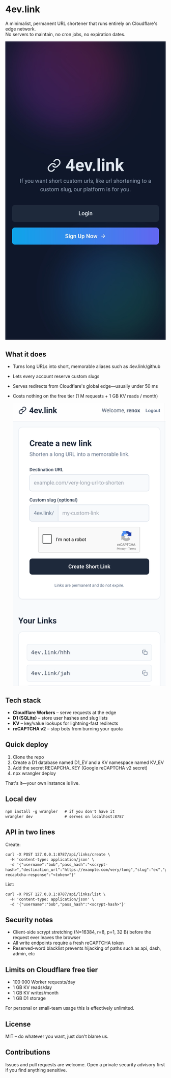 # 4ev.link

A minimalist, permanent URL shortener that runs entirely on Cloudflare's edge network.  
No servers to maintain, no cron jobs, no expiration dates.

![](/docs/ss1.png)

## What it does

- Turns long URLs into short, memorable aliases such as 4ev.link/github  
- Lets every account reserve custom slugs  
- Serves redirects from Cloudflare's global edge—usually under 50 ms  
- Costs nothing on the free tier (1 M requests + 1 GB KV reads / month)

  ![](/docs/ss2.png)

## Tech stack

- **Cloudflare Workers** – serve requests at the edge  
- **D1 (SQLite)** – store user hashes and slug lists  
- **KV** – key/value lookups for lightning-fast redirects  
- **reCAPTCHA v2** – stop bots from burning your quota

## Quick deploy

1. Clone the repo  
2. Create a D1 database named D1_EV and a KV namespace named KV_EV  
3. Add the secret RECAPCHA_KEY (Google reCAPTCHA v2 secret)  
4. npx wrangler deploy

That's it—your own instance is live.

## Local dev

~~~
npm install -g wrangler   # if you don't have it
wrangler dev              # serves on localhost:8787
~~~

## API in two lines

Create:

~~~
curl -X POST 127.0.0.1:8787/api/links/create \
  -H 'content-type: application/json' \
  -d '{"username":"bob","pass_hash":"<scrypt-hash>","destination_url":"https://example.com/very/long","slug":"ex","g-recaptcha-response":"<token>"}'
~~~

List:

~~~
curl -X POST 127.0.0.1:8787/api/links/list \
  -H 'content-type: application/json' \
  -d '{"username":"bob","pass_hash":"<scrypt-hash>"}'
~~~

## Security notes

- Client-side scrypt stretching (N=16384, r=8, p=1, 32 B) before the request ever leaves the browser  
- All write endpoints require a fresh reCAPTCHA token  
- Reserved-word blacklist prevents hijacking of paths such as api, dash, admin, etc

## Limits on Cloudflare free tier

- 100 000 Worker requests/day  
- 1 GB KV reads/day  
- 1 GB KV writes/month  
- 1 GB D1 storage  

For personal or small-team usage this is effectively unlimited.

## License

MIT – do whatever you want, just don't blame us.

## Contributions

Issues and pull requests are welcome. Open a private security advisory first if you find anything sensitive.

